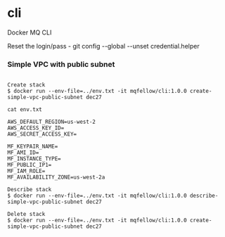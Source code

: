 # cli
Docker MQ CLI

Reset the login/pass - git config --global --unset credential.helper

### Simple VPC with public subnet

```

Create stack
$ docker run --env-file=../env.txt -it mqfellow/cli:1.0.0 create-simple-vpc-public-subnet dec27

cat env.txt

AWS_DEFAULT_REGION=us-west-2
AWS_ACCESS_KEY_ID=
AWS_SECRET_ACCESS_KEY=

MF_KEYPAIR_NAME=
MF_AMI_ID=
MF_INSTANCE_TYPE=
MF_PUBLIC_IP1=
MF_IAM_ROLE=
MF_AVAILABILITY_ZONE=us-west-2a

Describe stack
$ docker run --env-file=../env.txt -it mqfellow/cli:1.0.0 describe-simple-vpc-public-subnet dec27 

Delete stack
$ docker run --env-file=../env.txt -it mqfellow/cli:1.0.0 create-simple-vpc-public-subnet dec27


```


